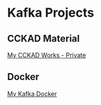 # Kafka Projects

## CCKAD Material
[My CCKAD Works - Private](https://github.com/jbprek/CCKAD.git)

## Docker
[My Kafka Docker](https://github.com/jbprek/KafkaDocker.git)